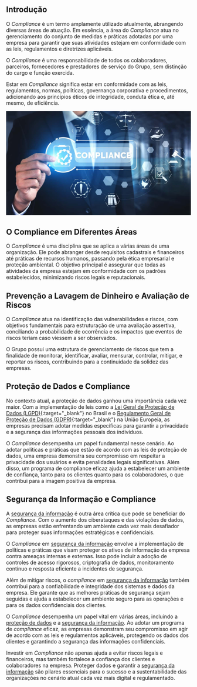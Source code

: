 
## Introdução

O *Compliance* é um termo amplamente utilizado atualmente, abrangendo diversas áreas de atuação. Em essência, a área do *Compliance* atua no gerenciamento do conjunto de medidas e práticas adotadas por uma empresa para garantir que suas atividades estejam em conformidade com as leis, regulamentos e diretrizes aplicáveis.

O *Compliance* é uma responsabilidade de todos os colaboradores, parceiros, fornecedores e prestadores de serviço do Grupo, sem distinção do cargo e função exercida.

Estar em *Compliance* significa estar em conformidade com as leis, regulamentos, normas, políticas, governança corporativa e procedimentos, adicionando aos princípios éticos de integridade, conduta ética e, até mesmo, de eficiência.

![Compliance](../assets/images/compliance.jpg#center)

## O Compliance em Diferentes Áreas

O *Compliance* é uma disciplina que se aplica a várias áreas de uma organização. Ele pode abranger desde requisitos cadastrais e financeiros até práticas de recursos humanos, passando pela ética empresarial e proteção ambiental. O objetivo principal é assegurar que todas as atividades da empresa estejam em conformidade com os padrões estabelecidos, minimizando riscos legais e reputacionais.

## Prevenção a Lavagem de Dinheiro e Avaliação de Riscos

O *Compliance* atua na identificação das vulnerabilidades e riscos, com objetivos fundamentais para estruturação de uma avaliação assertiva, conciliando a probabilidade de ocorrência e os impactos que eventos de riscos teriam caso viessem a ser observados.

O Grupo possui uma estrutura de gerenciamento de riscos que tem a finalidade de monitorar, identificar, avaliar, mensurar, controlar, mitigar, e reportar os riscos, contribuindo para a continuidade da solidez das empresas.

## Proteção de Dados e Compliance

No contexto atual, a proteção de dados ganhou uma importância cada vez maior. Com a implementação de leis como a [Lei Geral de Proteção de Dados (LGPD)](https://www.planalto.gov.br/ccivil_03/_ato2015-2018/2018/lei/l13709.htm){:target="_blank"}  no Brasil e o [Regulamento Geral de Proteção de Dados (GDPR)](https://gdpr-info.eu/){:target="_blank"} na União Europeia, as empresas precisam adotar medidas específicas para garantir a privacidade e a segurança das informações pessoais dos indivíduos.

O *Compliance* desempenha um papel fundamental nesse cenário. Ao adotar políticas e práticas que estão de acordo com as leis de proteção de dados, uma empresa demonstra seu compromisso em respeitar a privacidade dos usuários e evita penalidades legais significativas. Além disso, um programa de compliance eficaz ajuda a estabelecer um ambiente de confiança, tanto para os clientes quanto para os colaboradores, o que contribui para a imagem positiva da empresa.

## Segurança da Informação e Compliance

A [segurança da informação](../infosec/geral.md) é outra área crítica que pode se beneficiar do *Compliance*. Com o aumento dos ciberataques e das violações de dados, as empresas estão enfrentando um ambiente cada vez mais desafiador para proteger suas informações estratégicas e confidenciais.

O *Compliance* em [segurança da informação](../infosec/politicas/draft.md) envolve a implementação de políticas e práticas que visam proteger os ativos de informação da empresa contra ameaças internas e externas. Isso pode incluir a adoção de controles de acesso rigorosos, criptografia de dados, monitoramento contínuo e resposta eficiente a incidentes de segurança.

Além de mitigar riscos, o *compliance* em [segurança da informação](../infosec/geral.md) também contribui para a confiabilidade e integridade dos sistemas e dados da empresa. Ele garante que as melhores práticas de segurança sejam seguidas e ajuda a estabelecer um ambiente seguro para as operações e para os dados confidenciais dos clientes.

O *Compliance* desempenha um papel vital em várias áreas, incluindo a [proteção de dados](lgpd.md) e a [segurança da informação](../infosec/geral.md). Ao adotar um programa de *compliance* eficaz, as empresas demonstram seu compromisso em agir de acordo com as leis e regulamentos aplicáveis, protegendo os dados dos clientes e garantindo a segurança das informações confidenciais.

Investir em *Compliance* não apenas ajuda a evitar riscos legais e financeiros, mas também fortalece a confiança dos clientes e colaboradores na empresa. Proteger dados e garantir a [segurança da informação](../infosec/politicas/draft.md#3-objetivo) são pilares essenciais para o sucesso e a sustentabilidade das organizações no cenário atual cada vez mais digital e regulamentado.